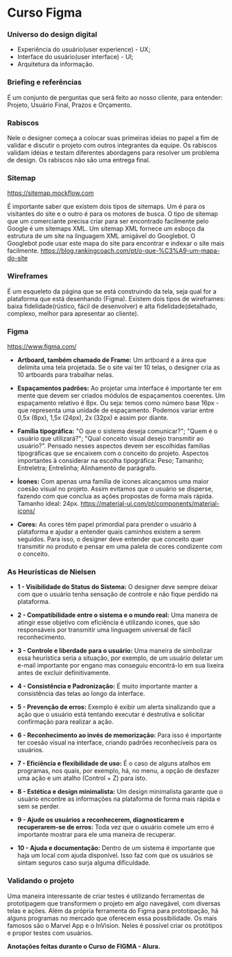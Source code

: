  # Curso Figma
  
 ### Universo do design digital
* Experiência do usuário(user experience) - UX;
* Interface do usuário(user interface) - UI;
* Arquitetura da informação.

###  Briefing e referências
É um conjunto de perguntas que será feito ao nosso cliente, para entender: Projeto, Usuário Final, Prazos e Orçamento.

### Rabiscos
Nele o designer começa a colocar suas primeiras ideias no papel a fim de validar e discutir o projeto com outros integrantes da equipe. Os rabiscos validam idéias e testam diferentes abordagens para resolver um problema de design. Os rabiscos não são uma entrega final.

### Sitemap
https://sitemap.mockflow.com

É importante saber que existem dois tipos de sitemaps. Um é para os visitantes do site e o outro é para os motores de busca. O tipo de sitemap que um comerciante precisa criar para ser encontrado facilmente pelo Google é um sitemaps XML. Um sitemap XML fornece um esboço da estrutura de um site na linguagem XML amigável do Googlebot. O Googlebot pode usar este mapa do site para encontrar e indexar o site mais facilmente. https://blog.rankingcoach.com/pt/o-que-%C3%A9-um-mapa-do-site

### Wireframes
É um esqueleto da página que se está construindo da tela, seja qual for a plataforma que está desenhando (Figma). Existem dois tipos de wireframes: baixa fidelidade(rústico, fácil de desenvolver) e alta fidelidade(detalhado, complexo, melhor para apresentar ao cliente).

### Figma 
https://www.figma.com/

* **Artboard, também chamado de Frame:**  Um artboard é a área que delimita uma tela projetada. Se o site vai ter 10 telas, o designer cria as 10 artboards para trabalhar nelas.

* **Espaçamentos padrões:** Ao projetar uma interface é importante ter em mente que devem ser criados módulos de espaçamentos coerentes. Um espaçamento relativo é 8px. Ou seja: temos como número base 16px - que representa uma unidade de espaçamento. Podemos variar entre 0,5x (8px), 1,5x (24px), 2x (32px) e assim por diante.

* **Família tipográfica:** "O que o sistema deseja comunicar?"; "Quem é o usuário que utilizará?"; "Qual conceito visual desejo transmitir ao usuário?". Pensado nesses aspectos devem ser escolhidas famílias tipográficas que se encaixem com o conceito do projeto. Aspectos importantes à considerar na escolha tipográfica: Peso; Tamanho; Entreletra; Entrelinha; Alinhamento de parágrafo.

* **Ícones:** Com apenas uma família de ícones alcançamos uma maior coesão visual no projeto. Assim evitamos que o usuário se disperse, fazendo com que conclua as ações propostas de forma mais rápida. Tamanho ideal: 24px. 
https://material-ui.com/pt/components/material-icons/

* **Cores:** As cores têm papel primordial para prender o usuário à plataforma e ajudar a entender quais caminhos existem a serem seguidos. Para isso, o designer deve entender que conceito quer transmitir no produto e pensar em uma paleta de cores condizente com o conceito.

### As Heurísticas de Nielsen

* **1 - Visibilidade do Status do Sistema:** O designer deve sempre deixar com que o usuário tenha sensação de controle e não fique perdido na plataforma.

* **2 - Compatibilidade entre o sistema e o mundo real:** Uma maneira de atingir esse objetivo com eficiência é utilizando ícones, que são responsáveis por transmitir uma linguagem universal de fácil reconhecimento.

* **3 - Controle e liberdade para o usuário:** Uma maneira de simbolizar essa heurística seria a situação, por exemplo, de um usuário deletar um e-mail importante por engano mas conseguiu encontrá-lo em sua lixeira antes de excluir definitivamente.

* **4 - Consistência e Padronização:** É muito importante manter a consistência das telas ao longo da interface. 

* **5 - Prevenção de erros:** Exemplo é exibir um alerta sinalizando que a ação que o usuário está tentando executar é destrutiva e solicitar confirmação para realizar a ação.

* **6 - Reconhecimento ao invés de memorização:** Para isso é importante ter coesão visual na interface, criando padrões reconhecíveis para os usuários.

* **7 - Eficiência e flexibilidade de uso:** É o caso de alguns atalhos em programas, nos quais, por exemplo, há, no menu, a opção de desfazer uma ação e um atalho (Control + Z) para isto.

* **8 - Estética e design minimalista:** Um design minimalista garante que o usuário encontre as informações na plataforma de forma mais rápida e sem se perder. 

* **9 - Ajude os usuários a reconhecerem, diagnosticarem e recuperarem-se de erros:** Toda vez que o usuário comete um erro é importante mostrar para ele uma maneira de recuperar. 

* **10 - Ajuda e documentação:** Dentro de um sistema é importante que haja um local com ajuda disponível. Isso faz com que os usuários se sintam seguros caso surja alguma dificuldade.

### Validando o projeto

Uma maneira interessante de criar testes é utilizando ferramentas de prototipagem que transformem o projeto em algo navegável, com diversas telas e ações. Além da própria ferramenta do Figma para prototipação, há alguns programas no mercado que oferecem essa possibilidade. Os mais famosos são o Marvel App e o InVision. Neles é possível criar os protótipos e propor testes com usuários.


**Anotações feitas durante o Curso de FIGMA - Alura.**